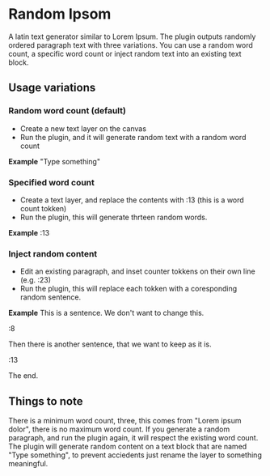 # Random Ipsom
A latin text generator similar to Lorem Ipsum. The plugin outputs randomly ordered paragraph text with three variations. You can use a random word count, a specific word count or inject random text into an existing text block.

## Usage variations

### Random word count (default)
- Create a new text layer on the canvas
- Run the plugin, and it will generate random text with a random word count

**Example**
  "Type something"


### Specified word count
- Create a text layer, and replace the contents with :13 (this is a word count tokken)
- Run the plugin, this will generate thrteen random words.

**Example**
  :13

### Inject random content
- Edit an existing paragraph, and inset counter tokkens on their own line (e.g. :23)
- Run the plugin, this will replace each tokken with a coresponding random sentence.

**Example**
  This is a sentence. We don't want to change this.
  
  :8
  
  Then there is another sentence, that we want to keep as it is.
  
  :13
  
  The end.


## Things to note

There is a minimum word count, three, this comes from "Lorem ipsum dolor", there is no maximum word count. If you generate a random paragraph, and run the plugin again, it will respect the existing word count. The plugin will generate random content on a text block that are named "Type something", to prevent acciedents just rename the layer to something meaningful.
